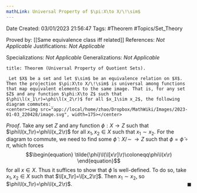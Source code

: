 ```yaml
---
mathLink: Universal Property of $\pi:X\to X/\!\sim$
---
```


<div class="topSpace"></div>

Date Created: 03/01/2023 21:56:47
Tags: #Theorem #Topics/Set_Theory

Proved by: [[Same equivalence class iff related]]
References: _Not Applicable_
Justifications: _Not Applicable_

Specializations: _Not Applicable_
Generalizations: _Not Applicable_

``` ad-Theorem
title: Theorem (Universal Property of Quotient Sets).

_Let $X$ be a set and let $\sim$ be an equivalence relation on $X$. Then the projection $\pi:X\to X/\!\sim$ is universal among functions that map equivalent elements to the same image. That is, for any set $Z$ and any function $\phi:X\to Z$ such that $\phi\l(x_1\r)=\phi\l(x_2\r)$ for all $x_1\sim x_2$, the following diagram commutes:_
<center><img src="app://local/home/zhao/Dropbox/MathWiki/Images/2023-01-03_220428/image.svg", width=175></center>

```

_Proof_. Take any set $Z$ and any function $\phi:X\to Z$ such that $\phi\l(x_1\r)=\phi\l(x_2\r)$ for all $x_1,x_2\in X$ such that $x_1\sim x_2$. For the diagram to commute, we need to find some $\tilde{\phi}:X/\!\sim\,\to Z$ such that $\phi=\tilde{\phi}\circ\pi$, which forces
$$\begin{equation}
    \tilde{\phi}\l(\l[x\r]\r)\coloneqq\phi\l(x\r)
\end{equation}$$
for all $x\in X$. Thus it suffices to show that $\tilde{\phi}$ is well-defined. To do so, take $x_1,x_2\in X$ such that $\l[x_1\r]=\l[x_2\r]$. Then $x_1\sim x_2$, so $\phi\l(x_1\r)=\phi\l(x_2\r)$.<span style="float:right;">$\blacksquare$</span>
